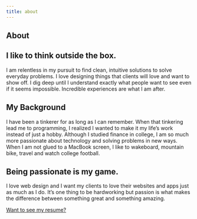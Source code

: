 ```yaml
---
title: about
---
```


<section class="about section grid-container" id="about">
<div class="section-header grid-100"><h1>About</h1></div>
 <div class="about-think grid-33">
    <h2>I like to think outside the box.</h2>
    <p>I am relentless in my pursuit to find clean, intuitive solutions to solve everyday problems. I love designing things that clients will love and want to show off. I dig deep until I understand exactly what people want to see even if it seems impossible. Incredible experiences are what I am after.</p>
  </div>
  <div class="about-background grid-33">
    <h2>My Background</h2>
    <p>I have been a tinkerer for as long as I can remember. When that tinkering lead me to programming, I realized I wanted to make it my life’s work instead of just a hobby. Although I studied finance in college, I am so much more passionate about technology and solving problems in new ways. When I am not glued to a MacBook screen, I like to wakeboard, mountain bike, travel and watch college football.</p>
  </div>
  <div class="about-passion grid-33">
    <h2>Being passionate is my game.</h2>
    <p>I love web design and I want my clients to love their websites and apps just as much as I do. It’s one thing to be hardworking but passion is what makes the difference between something great and something amazing. </p>
  </div>
  <div class="about-skills grid-100">
    <div class="circle" id="circles-html"></div>
    <div class="circle" id="circles-css"></div>
    <div class="circle" id="circles-js"></div>
    <div class="circle" id="circles-photoshop"></div>
    <div class="circle" id="circles-illustrator"></div>
    <div class="circle" id="circles-google-drive"></div>
    <p><a href="/Marie-Hooper_Resume.pdf" target="_blank">Want to see my resume?</a></p>
  </div>
</section>